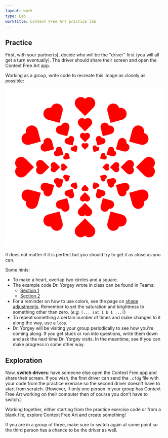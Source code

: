 ```yaml
---
layout: work
type: Lab
worktitle: Context Free Art practice lab
---
```


## Practice

First, with your partner(s), decide who will be the "driver" first
(you will all get a turn eventually).  The driver should share their
screen and open the Context Free Art app.

Working as a group, write code to recreate this image as
closely as possible:

<div style="text-align: center">
<img src="../assets/images/heartslab.png" />
</div>

It does not matter if it is perfect but you should try to get it as
close as you can.

Some hints:

* To make a heart, overlap two circles and a square.
* The example code Dr. Yorgey wrote in class can be found in Teams:
    * [Section 1](https://teams.microsoft.com/l/message/19:79022d165f104dff8dc3f2dc33a34f8c@thread.tacv2/1598897033276?tenantId=0cf6c18c-d0d2-4a3f-83d0-663d620a63d3&groupId=0fbacc55-c3c7-4d1c-983d-f4949a810a12&parentMessageId=1598893478292&teamName=TEC%3A%20Creativity%20(Section%201)&channelName=General&createdTime=1598897033276)
    * [Section 2](https://teams.microsoft.com/l/message/19:c619b28cb886417d9a028ccad8926e18@thread.tacv2/1599847194021?tenantId=0cf6c18c-d0d2-4a3f-83d0-663d620a63d3&groupId=65f0f5f4-a639-46f9-9d2c-44ab4167eafd&parentMessageId=1599843967393&teamName=TEC%3A%20Creativity%20(Section%202)&channelName=General&createdTime=1599847194021)
* For a reminder on how to use colors, see the page on [shape
  adjustments](https://github.com/MtnViewJohn/context-free/wiki/Shape-Adjustments).
  Remember to set the saturation and brightness to something other
  than zero. (*e.g.* `[... sat 1 b 1 ...]`)
* To repeat something a certain number of times and make changes to it
  along the way, use a `loop`.
* Dr. Yorgey will be visiting your group periodically to see how
  you're coming along.  If you get stuck or run into questions, write
  them down and ask the next time Dr. Yorgey visits.  In the meantime,
  see if you can make progress in some other way.

## Exploration

Now, **switch drivers**: have someone else open the Context Free app
and share their screen. If you wish, the first driver can send the
`.cfdg` file with your code from the practice exercise so the second
driver doesn't have to start from scratch. (However, if only one
person in your group has Context Free Art working on their computer
then of course you don't have to switch.)

Working together, either starting from the practice exercise code or
from a blank file, explore Context Free Art and create something!

If you are in a group of three, make sure to switch again at some
point so the third person has a chance to be the driver as well.
